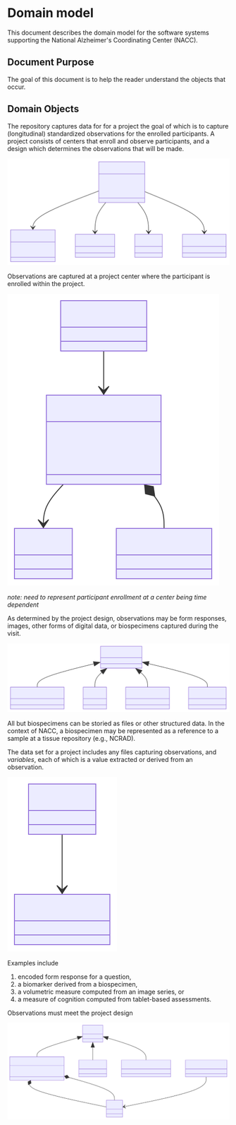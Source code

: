 # Domain model 

This document describes the domain model for the software systems supporting the National Alzheimer's Coordinating Center (NACC).

## Document Purpose

The goal of this document is to help the reader understand the objects that occur.

## Domain Objects

The repository captures data for for a project the goal of which is to capture (longitudinal) standardized observations for the enrolled participants.
A project consists of centers that enroll and observe participants, and a design which determines the observations that will be made.

![diagram](./02-domain-model-1.svg)

Observations are captured at a project center where the participant is enrolled within the project.

![diagram](./02-domain-model-2.svg)

*note: need to represent participant enrollment at a center being time dependent*

As determined by the project design, observations may be form responses, images, other forms of digital data, or biospecimens captured during the visit.

![diagram](./02-domain-model-3.svg)

All but biospecimens can be storied as files or other structured data.
In the context of NACC, a biospecimen may be represented as a reference to a sample at a tissue repository (e.g., NCRAD).

The data set for a project includes any files capturing observations, and *variables*, each of which is a value extracted or derived from an observation.

![diagram](./02-domain-model-4.svg)

Examples include

1.  encoded form response for a question, 
2.  a biomarker derived from a biospecimen,
3.  a volumetric measure computed from an image series, or
4.  a measure of cognition computed from tablet-based assessments.

Observations must meet the project design

![diagram](./02-domain-model-5.svg)
